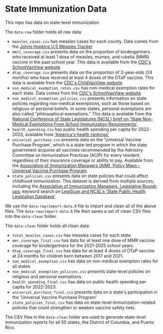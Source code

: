 # State Immunization Data

This repo has data on state-level immunization. 

The `data-raw` folder holds all raw data:

- `measles_cases.csv` has measles cases for each county. Data comes from the [Johns Hopkins U.S Measles Tracker](https://publichealth.jhu.edu/ivac/resources/us-measles-tracker)
- `mmr1_coverage.csv` presents data on the proportion of kindergartners who received at least 1 dose of measles, mumps, and rubella (MMR) vaccine in the past school year. This data is available from the [CDC's SchoolVaxView website](https://www.cdc.gov/schoolvaxview/data/index.html)
- `dtap_coverage.csv` presents data on the proportion of 2-year-olds (24 months) who have received at least 4 doses of the DTaP vaccine. This data is available from the [CDC's ChildVaxView website](https://www.cdc.gov/childvaxview/about/interactive-reports.html)
- `non_medical_exemption_rates.csv` has non-medical exemption rates for each state. Data comes from the [CDC's SchoolVaxView website](https://www.cdc.gov/schoolvaxview/data/index.html)
- `non_medical_exemption_policies.csv` presents information on state policies regarding non-medical exemptions, such as those based on religious or personal beliefs. In some states, personal exemptions are also called “philosophical exemptions.” This data is available from the [National Conference of State Legislatures (NCSL) brief on 'State Non-Medical Exemptions From School Immunization Requirements'](https://www.ncsl.org/health/state-non-medical-exemptions-from-school-immunization-requirements). 
- `health_spending.csv` has public health spending per capita for 2022-2023, available from ['America's health rankings'](https://www.americashealthrankings.org/explore/measures/PH_funding)
- `universal_purchase.csv` presents data on the 'Universal Vaccine Purchase Program', which is a state-led program in which the state government acquires all vaccines recommended by the Advisory Committee on Immunization Practices (ACIP) for every resident, regardless of their insurance coverage or ability to pay. Available from the [Association of Immunization Managers (AIM), Policy Maps – Universal Vaccine Purchase Program](https://www.immunizationmanagers.org/resources/aim-policy-maps/).
- `state_policies.csv` presents data on state policies that could affect childhood immunization. This dataset is derived from multiple sources, including the [Association of Immunization Managers, Legislative Round-ups](https://www.immunizationmanagers.org/resources-toolkits/immunization-program-policy-toolkit/legislative-round-ups/); keyword search on [LegiScan and NCSL's 'State Public Health Legislation Database'](https://www.ncsl.org/health/state-public-health-legislation-database)

We use the `data-raw/import-data.R` file to import and clean all of the above
files. The `data-raw/import-data.R` file then saves a set of clean CSV files into the `data-clean` folder. 

The `data-clean` folder holds all clean data:

- `total_measles_cases.csv` has measles cases for each state
- `mmr_coverage_final.csv` has data for at least one dose of MMR vaccine coverage for kindergartners for the 2021-2025 school years.
- `dtap_coverage_final.csv` has data for at least 4 doses of DTaP vaccine at 24 months for children born between 2017 and 2021. 
- `non_medical_exemption.csv` has data on non-medical exemption rates for all states 
- `non_medical_exemption_policies.csv` presents state-level policies on religious and personal exemptions. 
- `health_spending_final.csv` has data on public health spending per capita for 2022-2023. 
- `universal_purchase_final.csv` presents data on a state's participation in the 'Universal Vaccine Purchase Program'
- `state_policies_final.csv` has data on state-level immunization-related policies that could strengthen or weaken vaccine safety nets. 

The CSV files in the `data-clean` folder are used to generate state-level immunization reports for all 50 states, the District of Columbia, and Puerto Rico.
